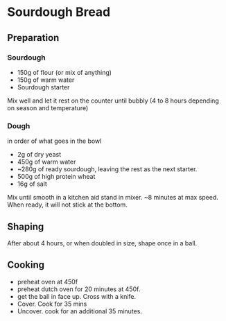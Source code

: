 # Sourdough Bread

## Preparation 

### Sourdough
- 150g of flour (or mix of anything)
- 150g of warm water
- Sourdough starter

Mix well and let it rest on the counter until bubbly (4 to 8 hours depending on season and temperature)

### Dough

in order of what goes in the bowl

- 2g of dry yeast 
- 450g of warm water
- ~280g of ready sourdough, leaving the rest as the next starter.
- 500g of high protein wheat
- 16g of salt

Mix until smooth in a kitchen aid stand in mixer. ~8 minutes at max speed.
When ready, it will not stick at the bottom.

## Shaping

After about 4 hours, or when doubled in size, shape once in a ball.

## Cooking

- preheat oven at 450f
- preheat dutch oven for 20 minutes at 450f.
- get the ball in face up. Cross with a knife. 
- Cover. Cook for 35 mins
- Uncover. cook for an additional 35 minutes.



